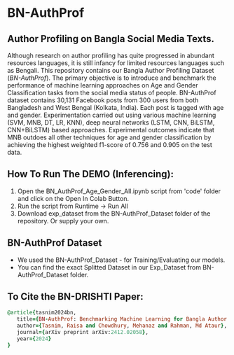 # BN-AuthProf
Author Profiling on Bangla Social Media Texts. 
---
Although research on author profiling has quite progressed in  abundant resources languages, it is still infancy for limited resources languages such as Bengali. This repository contains our Bangla Author Profiling Dataset (*BN-AuthProf*). The primary objective is to introduce and benchmark the performance of machine learning approaches on Age and Gender Classification tasks from the social media status of people. BN-AuthProf dataset contains 30,131 Facebook posts from 300 users from both Bangladesh and West Bengal (Kolkata, India). Each post is tagged with age and gender. Experimentation carried out using various machine learning (SVM, MNB, DT, LR, KNN), deep neural networks (LSTM, CNN, BiLSTM, CNN+BiLSTM) based approaches. Experimental outcomes indicate that MNB outdoes all other techniques for age and gender classification by achieving the highest weighted f1-score of 0.756 and 0.905 on the test data.

## How To Run The DEMO (Inferencing):
1. Open the BN_AuthProf_Age_Gender_All.ipynb script from 'code' folder and click on the Open In Colab Button.
2. Run the script from Runtime -> Run All
3. Download exp_dataset from the BN-AuthProf_Dataset folder of the repository. Or supply your own.
## BN-AuthProf Dataset 
+ We used the BN-AuthProf_Dataset - for Training/Evaluating our models.
+ You can find the exact Splitted Dataset in our Exp_Dataset from BN-AuthProf_Dataset folder.

 ## To Cite the **BN-DRISHTI** Paper:
 ```ruby
@article{tasnim2024bn,
    title={BN-AuthProf: Benchmarking Machine Learning for Bangla Author Profiling on Social Media Texts},
    author={Tasnim, Raisa and Chowdhury, Mehanaz and Rahman, Md Ataur},
    journal={arXiv preprint arXiv:2412.02058},
    year={2024}
}
```

